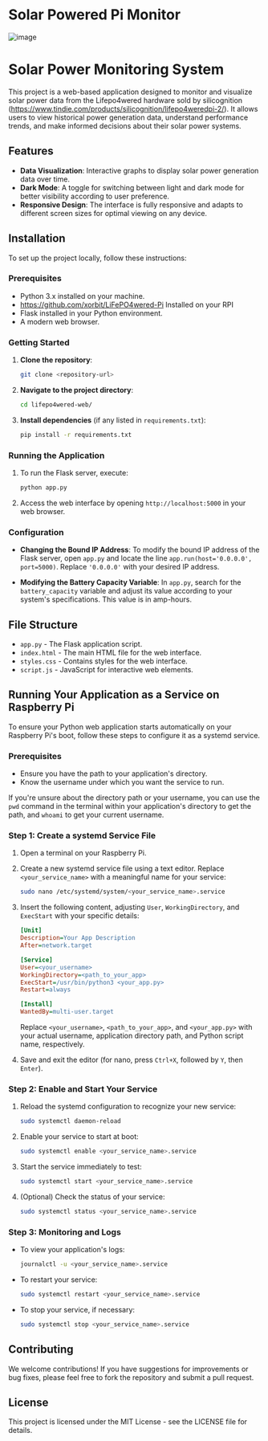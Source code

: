 # Solar Powered Pi Monitor

![image](https://github.com/ayysasha/lifepo4wered-web/assets/19575937/23247b10-a990-451e-b706-59a30d89855c)


# Solar Power Monitoring System

This project is a web-based application designed to monitor and visualize solar power data from the Lifepo4wered hardware sold by silicognition (https://www.tindie.com/products/silicognition/lifepo4weredpi-2/). It allows users to view historical power generation data, understand performance trends, and make informed decisions about their solar power systems.

## Features

- **Data Visualization**: Interactive graphs to display solar power generation data over time.
- **Dark Mode**: A toggle for switching between light and dark mode for better visibility according to user preference.
- **Responsive Design**: The interface is fully responsive and adapts to different screen sizes for optimal viewing on any device.

## Installation

To set up the project locally, follow these instructions:

### Prerequisites

- Python 3.x installed on your machine.
- https://github.com/xorbit/LiFePO4wered-Pi Installed on your RPI
- Flask installed in your Python environment.
- A modern web browser.

### Getting Started

1. **Clone the repository**:
   ```bash
   git clone <repository-url>
   ```
2. **Navigate to the project directory**:
   ```bash
   cd lifepo4wered-web/
   ```
3. **Install dependencies** (if any listed in `requirements.txt`):
   ```bash
   pip install -r requirements.txt
   ```

### Running the Application

1. To run the Flask server, execute:
   ```bash
   python app.py
   ```
2. Access the web interface by opening `http://localhost:5000` in your web browser.

### Configuration

- **Changing the Bound IP Address**:
  To modify the bound IP address of the Flask server, open `app.py` and locate the line `app.run(host='0.0.0.0', port=5000)`. Replace `'0.0.0.0'` with your desired IP address.

- **Modifying the Battery Capacity Variable**:
  In `app.py`, search for the `battery_capacity` variable and adjust its value according to your system's specifications. This value is in amp-hours.

## File Structure

- `app.py` - The Flask application script.
- `index.html` - The main HTML file for the web interface.
- `styles.css` - Contains styles for the web interface.
- `script.js` - JavaScript for interactive web elements.

## Running Your Application as a Service on Raspberry Pi

To ensure your Python web application starts automatically on your Raspberry Pi's boot, follow these steps to configure it as a systemd service.

### Prerequisites

- Ensure you have the path to your application's directory.
- Know the username under which you want the service to run.

If you're unsure about the directory path or your username, you can use the `pwd` command in the terminal within your application's directory to get the path, and `whoami` to get your current username.

### Step 1: Create a systemd Service File

1. Open a terminal on your Raspberry Pi.
2. Create a new systemd service file using a text editor. Replace `<your_service_name>` with a meaningful name for your service:
   ```bash
   sudo nano /etc/systemd/system/<your_service_name>.service
   ```
3. Insert the following content, adjusting `User`, `WorkingDirectory`, and `ExecStart` with your specific details:
   ```ini
   [Unit]
   Description=Your App Description
   After=network.target

   [Service]
   User=<your_username>
   WorkingDirectory=<path_to_your_app>
   ExecStart=/usr/bin/python3 <your_app.py>
   Restart=always

   [Install]
   WantedBy=multi-user.target
   ```
   Replace `<your_username>`, `<path_to_your_app>`, and `<your_app.py>` with your actual username, application directory path, and Python script name, respectively.

4. Save and exit the editor (for nano, press `Ctrl+X`, followed by `Y`, then `Enter`).

### Step 2: Enable and Start Your Service

1. Reload the systemd configuration to recognize your new service:
   ```bash
   sudo systemctl daemon-reload
   ```
2. Enable your service to start at boot:
   ```bash
   sudo systemctl enable <your_service_name>.service
   ```
3. Start the service immediately to test:
   ```bash
   sudo systemctl start <your_service_name>.service
   ```
4. (Optional) Check the status of your service:
   ```bash
   sudo systemctl status <your_service_name>.service
   ```

### Step 3: Monitoring and Logs

- To view your application's logs:
  ```bash
  journalctl -u <your_service_name>.service
  ```
- To restart your service:
  ```bash
  sudo systemctl restart <your_service_name>.service
  ```
- To stop your service, if necessary:
  ```bash
  sudo systemctl stop <your_service_name>.service
  ```

## Contributing

We welcome contributions! If you have suggestions for improvements or bug fixes, please feel free to fork the repository and submit a pull request.

## License

This project is licensed under the MIT License - see the LICENSE file for details.
